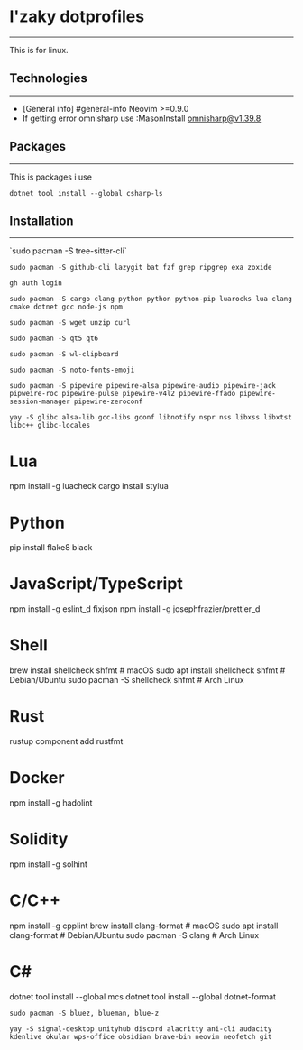 # I'zaky dotprofiles

<hr>

This is for linux.

## Technologies

<hr>

- [General info] #general-info
  Neovim >=0.9.0
- If getting error omnisharp use :MasonInstall omnisharp@v1.39.8


## Packages

<hr>
This is packages i use

`dotnet tool install --global csharp-ls`

## Installation

<hr>
`sudo pacman -S tree-sitter-cli`

`sudo pacman -S github-cli lazygit bat fzf grep ripgrep exa zoxide`

`gh auth login`

`sudo pacman -S cargo clang python python python-pip luarocks lua clang cmake dotnet gcc node-js npm`

`sudo pacman -S wget unzip curl `

`sudo pacman -S qt5 qt6`

`sudo pacman -S wl-clipboard`

`sudo pacman -S noto-fonts-emoji`

`sudo pacman -S pipewire pipewire-alsa pipewire-audio pipewire-jack pipweire-roc pipewire-pulse pipewire-v4l2 pipewire-ffado pipewire-session-manager pipewire-zeroconf`

`yay -S glibc alsa-lib gcc-libs gconf libnotify nspr nss libxss libxtst libc++ glibc-locales`

# Lua
npm install -g luacheck
cargo install stylua

# Python
pip install flake8 black

# JavaScript/TypeScript
npm install -g eslint_d fixjson
npm install -g josephfrazier/prettier_d

# Shell
brew install shellcheck shfmt  # macOS
sudo apt install shellcheck shfmt  # Debian/Ubuntu
sudo pacman -S shellcheck shfmt  # Arch Linux

# Rust
rustup component add rustfmt

# Docker
npm install -g hadolint

# Solidity
npm install -g solhint

# C/C++
npm install -g cpplint
brew install clang-format  # macOS
sudo apt install clang-format  # Debian/Ubuntu
sudo pacman -S clang  # Arch Linux

# C#
dotnet tool install --global mcs
dotnet tool install --global dotnet-format


`sudo pacman -S bluez, blueman, blue-z`

`yay -S signal-desktop unityhub discord alacritty ani-cli audacity kdenlive okular wps-office obsidian brave-bin neovim neofetch git`
